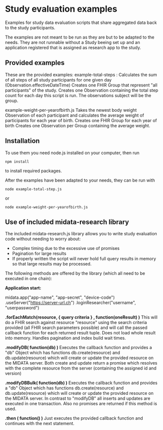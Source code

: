 # Study evaluation examples

Examples for study data evaluation scripts that share aggregated data back to
the study participants.

The examples are not meant to be run as they are but to be adapted to the needs. They are not runnable without a Study beeing
set up and an application registered that is assigned as research app to the study. 

## Provided examples

These are the provided examples:
example-total-steps : 
Calculates the sum of all steps of all study participants for one given day (Observation.effectiveDateTime)
Creates one FHIR Group that represent "all participants" of the study.
Creates one Observation containing the total step count for each day this script is run. The observations subject will be the group. 

example-weight-per-yearofbirth.js
Takes the newest body weight Observation of each participant and calculates the average weight of participants for each year of birth.
Creates one FHIR Group for each year of birth
Creates one Observation per Group containing the average weight.

## Installation

To use them you need node.js installed on your computer, then run

`npm install`

to install required packages.

After the examples have been adapted to your needs, they can be run with

`node example-total-step.js`

or

`node example-weight-per-yearofbirth.js`

## Use of included midata-research library

The included midata-research.js library allows you to write study evaluation code without needing to worry about:
* Complex timing due to the excessive use of promises
* Pagination for large results
* If properly written the script will never hold full query results in memory so that large results may be processed.

The following methods are offered by the library (which all need to be executed in one chain):

**Application start:**

midata.app("app-name", "app-secret", "device-code")
.useServer("https://server-url.ch")
.loginResearcher("username", "userpassword")

**.forEachMatch(resource, { query criteria } , function(oneResult) )**
This will do a FHIR search against resource "resource" using the search criteria provided (all FHIR search parameters possible)
and will call the passed callback function for each returned result tuple.
Does not load whole result into memory. Handles pagination and index build wait times.

**.modifyDB( function(db) )**
Executes the callback function and provides a "db" Object which has functions
db.create(resource) and db.update(resource) which will create or update the provided resource on the MIDATA server.
Both create and update return a promise which resolves with the complete resource from the server (containing the assigned id and version)

**.modifyDBBulk( function(db) )**
Executes the callback function and provides a "db" Object which has functions
db.create(resource) and db.update(resource) which will create or update the provided resource on the MIDATA server.
In contrast to "modifyDB" all inserts and updates are executed in one transaction. Also no promises are returned if this method is used.

**.then ( function() )**
Just executes the provided callback function and continues with the next statement.
